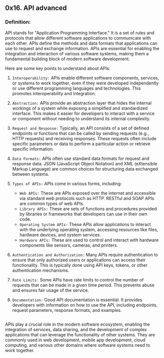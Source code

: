 ## 0x16. API advanced

### Definition:

API stands for "Application Programming Interface." It is a set of rules and protocols that allow different software applications to communicate with each other. APIs define the methods and data formats that applications can use to request and exchange information. APIs are essential for enabling the integration and interaction of various software systems, making them a fundamental building block of modern software development.

Here are some key points to understand about APIs:

1. `Interoperability:` APIs enable different software components, services, or systems to work together, even if they were developed independently or use different programming languages and technologies. This promotes interoperability and integration.

2. `Abstraction:` APIs provide an abstraction layer that hides the internal workings of a system while exposing a simplified and standardized interface. This makes it easier for developers to interact with a service or component without needing to understand its internal complexity.

3. `Request and Response:` Typically, an API consists of a set of defined endpoints or functions that can be called by sending requests (e.g., HTTP requests) and receiving responses. These requests often include specific parameters or data to perform a particular action or retrieve specific information.

4. `Data Formats:` APIs often use standard data formats for request and response data. JSON (JavaScript Object Notation) and XML (eXtensible Markup Language) are common choices for structuring data exchanged between systems.

5. `Types of APIs:` APIs come in various forms, including:
	- `Web APIs:` These are APIs exposed over the internet and accessible via standard web protocols such as HTTP. RESTful and SOAP APIs are common types of web APIs.
	- `Library APIs:` These are sets of functions and procedures provided by libraries or frameworks that developers can use in their own code.
	- `Operating System APIs:` These APIs allow applications to interact with the underlying operating system, accessing resources like files, hardware devices, and system services.
	- `Hardware APIs:` These are used to control and interact with hardware components like sensors, cameras, and printers.

6. `Authentication and Authorization:` Many APIs require authentication to ensure that only authorized users or applications can access their functionality. This is typically done using API keys, tokens, or other authentication mechanisms.

7. `Rate Limits:` Some APIs have rate limits to control the number of requests that can be made in a given time period. This prevents abuse and ensures fair usage of the service.

8. `Documentation:` Good API documentation is essential. It provides developers with information on how to use the API, including endpoints, request parameters, response formats, and examples.

##
APIs play a crucial role in the modern software ecosystem, enabling the integration of services, data sharing, and the development of complex applications that can leverage the functionality of other systems. They are commonly used in web development, mobile app development, cloud computing, and various other domains where software systems need to work together.
